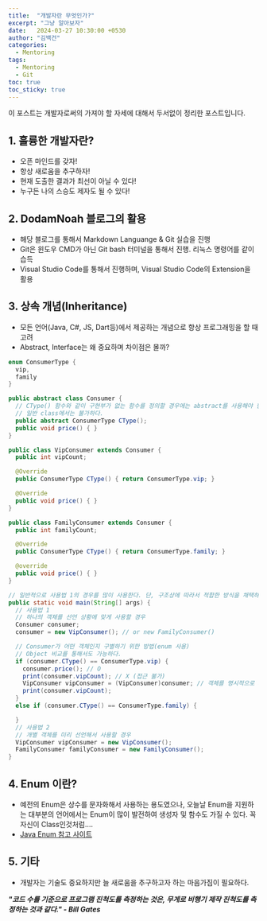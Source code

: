 ```yaml
---
title:  "개발자란 무엇인가?"
excerpt: "그냥 알아보자"
date:   2024-03-27 10:30:00 +0530
author: "김백건"
categories:
  - Mentoring
tags:
  - Mentoring
  - Git
toc: true
toc_sticky: true
---
```

이 포스트는 개발자로써의 가져야 할 자세에 대해서 두서없이 정리한 포스트입니다.

## 1. 훌륭한 개발자란?
- 오픈 마인드를 갖자!
- 항상 새로움을 추구하자!
- 현재 도출한 결과가 최선이 아닐 수 있다!
- 누구든 나의 스승도 제자도 될 수 있다!

## 2. DodamNoah 블로그의 활용
- 해당 블로그를 통해서 Markdown Languange & Git 실습을 진행  
- Git은 윈도우 CMD가 아닌 Git bash 터미널을 통해서 진행. 리눅스 명령어를 같이 습득  
- Visual Studio Code를 통해서 진행하며, Visual Studio Code의 Extension을 활용  

## 3. 상속 개념(Inheritance)
- 모든 언어(Java, C#, JS, Dart등)에서 제공하는 개념으로 항상 프로그래밍을 할 때 고려  
- Abstract, Interface는 왜 중요하며 차이점은 몰까?  
```java
enum ConsumerType {
  vip,
  family
}

public abstract class Consumer {
  // CType() 함수와 같이 구현부가 없는 함수를 정의할 경우에는 abstract를 사용해야 한다.
  // 일반 class에서는 불가하다.
  public abstract ConsumerType CType();
  public void price() { }
}

public class VipConsumer extends Consumer {
  public int vipCount;

  @Override
  public ConsumerType CType() { return ConsumerType.vip; }

  @Override
  public void price() { }
}

public class FamilyConsumer extends Consumer {
  public int familyCount;

  @Override
  public ConsumerType CType() { return ConsumerType.family; }

  @override
  public void price() { }
}

// 일반적으로 사용법 1의 경우를 많이 사용한다. 단, 구조상에 따라서 적합한 방식을 채택하여 사용하자.
public static void main(String[] args) {
  // 사용법 1
  // 하나의 객체를 선언 상황에 맞게 사용할 경우
  Consumer consumer;
  consumer = new VipConsumer(); // or new FamilyConsumer()

  // Consumer가 어떤 객체인지 구별하기 위한 방법(enum 사용)
  // Object 비교를 통해서도 가능하다.
  if (consumer.CType() == ConsumerType.vip) {
    consumer.price(); // O
    print(consumer.vipCount); // X (접근 불가)
    VipConsumer vipConsumer = (VipConsumer)consumer; // 객체를 명시적으로 지정
    print(consumer.vipCount);
  }
  else if (consumer.CType() == ConsumerType.family) {

  }
  // 사용법 2
  // 개별 객체를 미리 선언해서 사용할 경우
  VipConsumer vipConsumer = new VipConsumer();
  FamilyConsumer familyConsumer = new FamilyConsumer();
}
```  
## 4. Enum 이란?
- 예전의 Enum은 상수를 문자화해서 사용하는 용도였으나, 오늘날 Enum을 지원하는 대부분의 언어에서는 Enum이 많이 발전하여 생성자 및 함수도 가질 수 있다. 꼭 자신이 Class인것처럼....
- [Java Enum 참고 사이트](https://www.baeldung.com/a-guide-to-java-enums)

## 5. 기타
- 개발자는 기술도 중요하지만 늘 새로움을 추구하고자 하는 마음가짐이 필요하다.

***"코드 수를 기준으로 프로그램 진척도를 측정하는 것은, 무게로 비행기 제작 진척도를 측정하는 것과 같다." - Bill Gates***  

